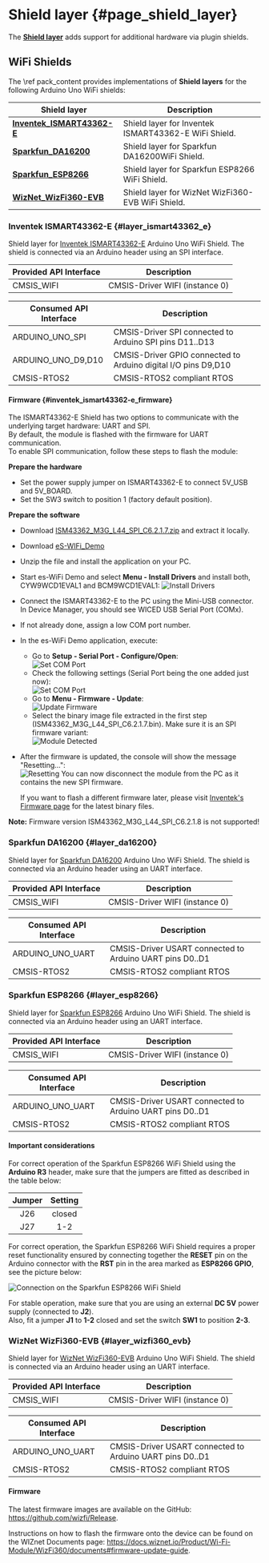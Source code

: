 # Shield layer {#page_shield_layer}

The **[Shield layer](https://github.com/Open-CMSIS-Pack/cmsis-toolbox/blob/main/docs/ReferenceApplications.md#shield-layer)** adds support for additional hardware via plugin shields.

## WiFi Shields

The \ref pack_content provides implementations of **Shield layers** for the following Arduino Uno WiFi shields:

| Shield layer                                       | Description                                          |
|----------------------------------------------------|------------------------------------------------------|
| **[Inventek_ISMART43362-E](#layer_ismart43362_e)** | Shield layer for Inventek ISMART43362-E WiFi Shield. |
| **[Sparkfun_DA16200](#layer_da16200)**             | Shield layer for Sparkfun DA16200WiFi Shield.        |
| **[Sparkfun_ESP8266](#layer_esp8266)**             | Shield layer for Sparkfun ESP8266 WiFi Shield.       |
| **[WizNet_WizFi360-EVB](#layer_wizfi360_evb)**     | Shield layer for WizNet WizFi360-EVB WiFi Shield.    |

### Inventek ISMART43362-E {#layer_ismart43362_e}

Shield layer for [Inventek ISMART43362-E](https://www.inventeksys.com/ismart43362-arduino-shields-wi-fi) Arduino Uno WiFi Shield. The shield is connected via an Arduino header using an SPI interface.

| Provided API Interface    | Description                    |
|---------------------------|--------------------------------|
| CMSIS_WIFI                | CMSIS-Driver WIFI (instance 0) |

| Consumed API Interface    | Description                                                    |
|---------------------------|----------------------------------------------------------------|
| ARDUINO_UNO_SPI           | CMSIS-Driver SPI connected to Arduino SPI pins D11..D13        |
| ARDUINO_UNO_D9,D10        | CMSIS-Driver GPIO connected to Arduino digital I/O pins D9,D10 |
| CMSIS-RTOS2               | CMSIS-RTOS2 compliant RTOS                                     |

#### Firmware {#inventek_ismart43362-e_firmware}

The ISMART43362-E Shield has two options to communicate with the underlying target hardware: UART and SPI.  
By default, the module is flashed with the firmware for UART communication.  
To enable SPI communication, follow these steps to flash the module:

**Prepare the hardware**

- Set the power supply jumper on ISMART43362-E to connect 5V_USB and 5V_BOARD.
- Set the SW3 switch to position 1 (factory default position).

**Prepare the software**

- Download [ISM43362_M3G_L44_SPI_C6.2.1.7.zip](https://www.inventeksys.com/iwin/wp-content/uploads/ISM43362_M3G_L44_SPI_C6.2.1.7.zip) and extract it locally.
- Download [eS-WIFi_Demo](https://www.inventeksys.com/iwin/wp-content/uploads/eS-WIFi_Demo.zip)
- Unzip the file and install the application on your PC.
- Start es-WiFi Demo and select **Menu - Install Drivers** and install both, CYW9WCD1EVAL1 and BCM9WCD1EVAL1:
  ![Install Drivers](./images/ISM43362_install_drivers.png)
- Connect the ISMART43362-E to the PC using the Mini-USB connector. In Device Manager, you should see WICED USB Serial Port (COMx).
- If not already done, assign a low COM port number.
- In the es-WiFi Demo application, execute:
  - Go to **Setup - Serial Port - Configure/Open**:  
    ![Set COM Port](./images/ISM43362_set_COM_port_conf.png)
  - Check the following settings (Serial Port being the one added just now):  
    ![Set COM Port](./images/ISM43362_set_COM_port.png)
  - Go to **Menu - Firmware - Update**:  
    ![Update Firmware](./images/ISM43362_update_firmware.png)
  - Select the binary image file extracted in the first step (ISM43362_M3G_L44_SPI_C6.2.1.7.bin). Make sure it is an SPI firmware variant:  
    ![Module Detected](./images/ISM43362_module_detected.png)
- After the firmware is updated, the console will show the message "Resetting...":  
  ![Resetting](./images/ISM43362_update_firmware_resetting.png)
  You can now disconnect the module from the PC as it contains the new SPI firmware.

  If you want to flash a different firmware later, please visit [Inventek's Firmware page](https://www.inventeksys.com/iwin/firmware/) for the latest binary files.

**Note:** Firmware version ISM43362_M3G_L44_SPI_C6.2.1.8 is not supported!

### Sparkfun DA16200 {#layer_da16200}

Shield layer for [Sparkfun DA16200](https://www.sparkfun.com/products/18567) Arduino Uno WiFi Shield. The shield is connected via an Arduino header using an UART interface.

| Provided API Interface    | Description                    |
|---------------------------|--------------------------------|
| CMSIS_WIFI                | CMSIS-Driver WIFI (instance 0) |

| Consumed API Interface    | Description                                              |
|---------------------------|----------------------------------------------------------|
| ARDUINO_UNO_UART          | CMSIS-Driver USART connected to Arduino UART pins D0..D1 |
| CMSIS-RTOS2               | CMSIS-RTOS2 compliant RTOS                               |

### Sparkfun ESP8266 {#layer_esp8266}

Shield layer for [Sparkfun ESP8266](https://www.sparkfun.com/products/13287) Arduino Uno WiFi Shield. The shield is connected via an Arduino header using an UART interface.

| Provided API Interface    | Description                    |
|---------------------------|--------------------------------|
| CMSIS_WIFI                | CMSIS-Driver WIFI (instance 0) |

| Consumed API Interface    | Description                                              |
|---------------------------|----------------------------------------------------------|
| ARDUINO_UNO_UART          | CMSIS-Driver USART connected to Arduino UART pins D0..D1 |
| CMSIS-RTOS2               | CMSIS-RTOS2 compliant RTOS                               |

#### Important considerations

For correct operation of the Sparkfun ESP8266 WiFi Shield using the **Arduino R3** header, make sure that the jumpers are fitted as described in the table below:

| Jumper | Setting |
|:------:|:-------:|
| J26    | closed  |
| J27    | 1-2     |

For correct operation, the Sparkfun ESP8266 WiFi Shield requires a proper reset functionality ensured by connecting together the **RESET** pin on the Arduino connector with the **RST** pin in the area marked as **ESP8266 GPIO**, see the picture below:

![Connection on the Sparkfun ESP8266 WiFi Shield](./images/Sparkfun_ESP8266_Reset_Connection.png)

For stable operation, make sure that you are using an external **DC 5V** power supply (connected to **J2**).  
Also, fit a jumper **J1** to **1-2** closed and set the switch **SW1** to position **2-3**.

### WizNet WizFi360-EVB {#layer_wizfi360_evb}

Shield layer for [WizNet WizFi360-EVB](https://docs.wiznet.io/Product/Wi-Fi-Module/WizFi360/wizfi360_evb_shield) Arduino Uno WiFi Shield. The shield is connected via an Arduino header using an UART interface.

| Provided API Interface    | Description                    |
|---------------------------|--------------------------------|
| CMSIS_WIFI                | CMSIS-Driver WIFI (instance 0) |

| Consumed API Interface    | Description                                              |
|---------------------------|----------------------------------------------------------|
| ARDUINO_UNO_UART          | CMSIS-Driver USART connected to Arduino UART pins D0..D1 |
| CMSIS-RTOS2               | CMSIS-RTOS2 compliant RTOS                               |

#### Firmware

The latest firmware images are available on the GitHub: https://github.com/wizfi/Release.

Instructions on how to flash the firmware onto the device can be found on the WIZnet Documents page: https://docs.wiznet.io/Product/Wi-Fi-Module/WizFi360/documents#firmware-update-guide.
